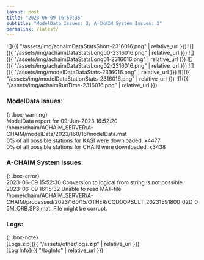 ```yaml
---
layout: post
title: "2023-06-09 16:50:35"
subtitle: "ModelData Issues: 2; A-CHAIM System Issues: 2"
permalink: /latest/
---
```


![]({{ "/assets/img/achaimDataStatsShort-2316016.png" | relative_url }})
![]({{ "/assets/img/achaimDataStatsLong00-2316016.png" | relative_url }})
![]({{ "/assets/img/achaimDataStatsLong01-2316016.png" | relative_url }})
![]({{ "/assets/img/achaimDataStatsLong02-2316016.png" | relative_url }})
![]({{ "/assets/img/modelDataDataStats-2316016.png" | relative_url }})
![]({{ "/assets/img/modelDataStationStats-2316016.png" | relative_url }})
![]({{ "/assets/img/achaimRunTime-2316016.png" | relative_url }})


### ModelData Issues:  
  
{: .box-warning}  
 ModelData report for 09-Jun-2023 16:52:20   
 /home/chaim/ACHAIM_SERVER/A-CHAIM/modelData/2023/160/16/modelData.mat   
 0% of all possible stations for KASI were downloaded. x4477   
 0% of all possible stations for CHAIN were downloaded. x3438   
  
### A-CHAIM System Issues:  
  
{: .box-error}  
2023-06-09 15:52:30 Conversion to logical from string is not possible.  
2023-06-09 16:15:32 Unable to read MAT-file /home/chaim/ACHAIM_SERVER/A-CHAIM/processed/2023/160/15/OTHER/COD0OPSULT_20231591800_02D_05M_ORB.SP3.mat. File might be corrupt.  

### Logs:  
  
{: .box-note}  
[Logs.zip]({{ "/assets/other/logs.zip" | relative_url }})  
[Log Info]({{ "/logInfo" | relative_url }})  
